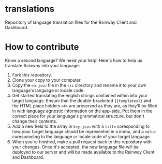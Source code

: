 # translations
Repository of language translation files for the Rainway Client and Dashboard.

# How to contribute
Know a second language? We need your help! Here's how to help us translate Rainway into your language:
1. Fork this repository.
2. Clone your copy to your computer.
3. Copy the `en.json` file in the `src` directory and rename it to your own language's language or locale code.
4. Get started translating the english strings contained within into your target language. Ensure that the double-bracketed `{{templates}}` and the HTML place holders `<#>` are preserved as they are, as they'll be filled in with language agnostic information on the app-side. Put them in the correct place for your language's grammatical structure, but don't change their contents.
5. Add a new field to the array in `key.json` with a `title` coresponding to how your target language should be represented in a menu, and a `value` coresponding to the language or locale code of your target language.
6. When you're finished, make a pull request back to this repository with your changes. Once it's accepted, the new language file will be deployed to our server and will be made available to the Rainway Client and Dashboard. 
